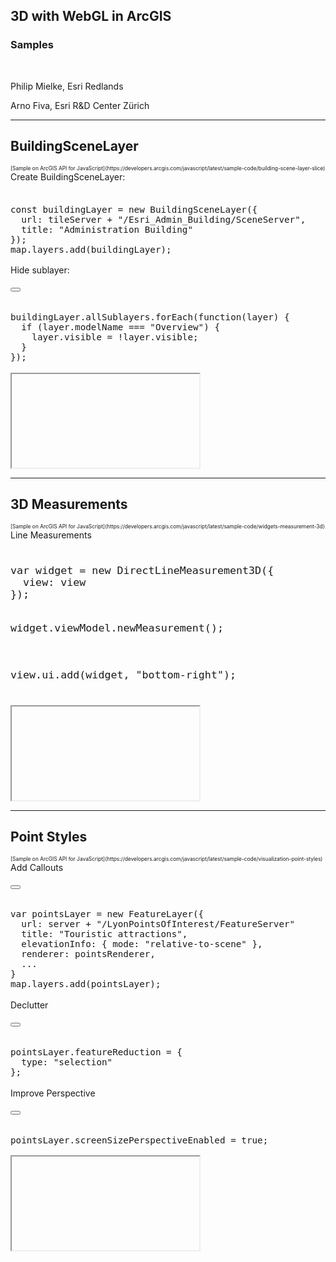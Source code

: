 
<!-- .slide: data-background="../images/bg-1.png" -->

## 3D with WebGL in ArcGIS

### Samples

<br/>

<p>Philip Mielke, Esri Redlands</p>
<p>Arno Fiva, Esri R&amp;D Center Z&uuml;rich</p>

---

<!-- .slide: data-background="../images/bg-4.png" -->

## BuildingSceneLayer

<div style="font-size: 60%;">
  [Sample on ArcGIS API for JavaScript](https://developers.arcgis.com/javascript/latest/sample-code/building-scene-layer-slice)
</div>

<div class="two-columns">
  <div class="left-column">

<div>Create BuildingSceneLayer:</div>
<div class="code-snippet" style="font-size: 120%;margin-top: 20px;">
<pre><code class="lang-js" style="margin-bottom: 20px;">
const buildingLayer = new BuildingSceneLayer({
  url: tileServer + "/Esri_Admin_Building/SceneServer",
  title: "Administration Building"
});
map.layers.add(buildingLayer);
</code></pre></div>

<div>Hide sublayer:</div>
<div class="code-snippet" style="font-size: 120%;margin-top: 20px;">
<button class="play" id="hideLayerButton"></button>
<pre><code class="lang-js" style="margin-bottom: 20px;">
buildingLayer.allSublayers.forEach(function(layer) {
  if (layer.modelName === "Overview") {
    layer.visible = !layer.visible;
  }
});
</code></pre></div>

  </div>
  <div class="right-column">
    <iframe id="scene-view-map-view" data-src="./samples/building-scene-layer.html"></iframe>
  </div>
</div>

---

<!-- .slide: data-background="../images/bg-4.png" -->

## 3D Measurements

<div style="font-size: 60%;">
  [Sample on ArcGIS API for JavaScript](https://developers.arcgis.com/javascript/latest/sample-code/widgets-measurement-3d)
</div>

<div class="two-columns">
  <div class="left-column">

<div>Line Measurements</div>
<div class="code-snippet" style="font-size: 140%;margin-top: 20px;">
<pre><code class="lang-js" style="margin-bottom: 20px;">
var widget = new DirectLineMeasurement3D({
  view: view
});

widget.viewModel.newMeasurement();

view.ui.add(widget, "bottom-right");
</code></pre></div>

  </div>
  <div class="right-column">
    <iframe id="scene-view-map-view" data-src="./samples/3d-measurements.html"></iframe>
  </div>
</div>

---

<!-- .slide: data-background="../images/bg-4.png" -->

## Point Styles

<div style="font-size: 60%;">
  [Sample on ArcGIS API for JavaScript](https://developers.arcgis.com/javascript/latest/sample-code/visualization-point-styles)
</div>

<div class="two-columns">
  <div class="left-column">

<div>Add Callouts</div>
<div class="code-snippet" style="font-size: 120%;margin-top: 20px;">
<button class="play" id="addPointsLayerButton"></button>
<pre><code class="lang-js" style="margin-bottom: 20px;">
var pointsLayer = new FeatureLayer({
  url: server + "/LyonPointsOfInterest/FeatureServer"
  title: "Touristic attractions",
  elevationInfo: { mode: "relative-to-scene" },
  renderer: pointsRenderer,
  ...
}
map.layers.add(pointsLayer);
</code></pre></div>  

<div>Declutter</div>
<div class="code-snippet" style="font-size: 120%;margin-top: 20px;">
<button class="play" id="declutterButton"></button>
<pre><code class="lang-js" style="margin-bottom: 20px;">
pointsLayer.featureReduction = {
  type: "selection"
};
</code></pre></div>

<div>Improve Perspective</div>
<div class="code-snippet" style="font-size: 120%;margin-top: 20px;">
<button class="play" id="improvePerspectiveButton"></button>
<pre><code class="lang-js" style="margin-bottom: 20px;">
pointsLayer.screenSizePerspectiveEnabled = true;
</code></pre></div>

  </div>
  <div class="right-column">
    <iframe id="scene-view-map-view" data-src="./samples/visualization-point-styles.html"></iframe>
  </div>
</div>
